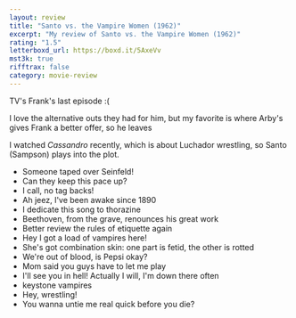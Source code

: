 ```yaml
---
layout: review
title: "Santo vs. the Vampire Women (1962)"
excerpt: "My review of Santo vs. the Vampire Women (1962)"
rating: "1.5"
letterboxd_url: https://boxd.it/5AxeVv
mst3k: true
rifftrax: false
category: movie-review
---
```


TV's Frank's last episode :(

I love the alternative outs they had for him, but my favorite is where Arby's gives Frank a better offer, so he leaves

I watched <i>Cassandro</i> recently, which is about Luchador wrestling, so Santo (Sampson) plays into the plot.

- Someone taped over Seinfeld!
- Can they keep this pace up?
- I call, no tag backs!
- Ah jeez, I've been awake since 1890
- I dedicate this song to thorazine
- Beethoven, from the grave, renounces his great work
- Better review the rules of etiquette again
- Hey I got a load of vampires here!
- She's got combination skin: one part is fetid, the other is rotted
- We're out of blood, is Pepsi okay?
- Mom said you guys have to let me play
- I'll see you in hell! Actually I will, I'm down there often
- keystone vampires
- Hey, wrestling!
- You wanna untie me real quick before you die?
